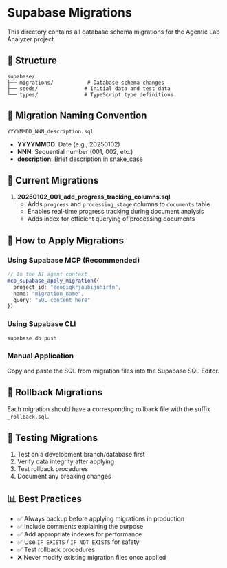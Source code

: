 # Supabase Migrations

This directory contains all database schema migrations for the Agentic Lab Analyzer project.

## 📁 Structure

```
supabase/
├── migrations/           # Database schema changes
├── seeds/               # Initial data and test data
└── types/               # TypeScript type definitions
```

## 🔄 Migration Naming Convention

```
YYYYMMDD_NNN_description.sql
```

- **YYYYMMDD**: Date (e.g., 20250102)
- **NNN**: Sequential number (001, 002, etc.)
- **description**: Brief description in snake_case

## 📝 Current Migrations

1. **20250102_001_add_progress_tracking_columns.sql**
   - Adds `progress` and `processing_stage` columns to `documents` table
   - Enables real-time progress tracking during document analysis
   - Adds index for efficient querying of processing documents

## 🚀 How to Apply Migrations

### Using Supabase MCP (Recommended)
```typescript
// In the AI agent context
mcp_supabase_apply_migration({
  project_id: "eeogiqkrjaubijuhirfn",
  name: "migration_name",
  query: "SQL content here"
})
```

### Using Supabase CLI
```bash
supabase db push
```

### Manual Application
Copy and paste the SQL from migration files into the Supabase SQL Editor.

## 🔄 Rollback Migrations

Each migration should have a corresponding rollback file with the suffix `_rollback.sql`.

## 🧪 Testing Migrations

1. Test on a development branch/database first
2. Verify data integrity after applying
3. Test rollback procedures
4. Document any breaking changes

## 📊 Best Practices

- ✅ Always backup before applying migrations in production
- ✅ Include comments explaining the purpose
- ✅ Add appropriate indexes for performance
- ✅ Use `IF EXISTS` / `IF NOT EXISTS` for safety
- ✅ Test rollback procedures
- ❌ Never modify existing migration files once applied 